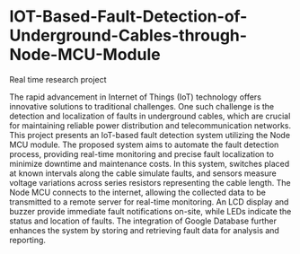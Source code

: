 # IOT-Based-Fault-Detection-of-Underground-Cables-through-Node-MCU-Module
Real time research project

The rapid advancement in Internet of Things (IoT) technology offers innovative solutions to traditional challenges. One such challenge is the detection and localization of faults in underground cables, which are crucial for maintaining reliable power distribution and telecommunication networks. This project presents an IoT-based fault detection system utilizing the Node MCU module. The proposed system aims to automate the fault detection process, providing real-time monitoring and precise fault localization to minimize downtime and maintenance costs. In this system, switches placed at known intervals along the cable simulate faults, and sensors measure voltage variations across series resistors representing the cable length. The Node MCU connects to the internet, allowing the collected data to be transmitted to a remote server for real-time monitoring. An LCD display and buzzer provide immediate fault notifications on-site, while LEDs indicate the status and location of faults. The integration of Google Database further enhances the system by storing and retrieving fault data for analysis and reporting.
